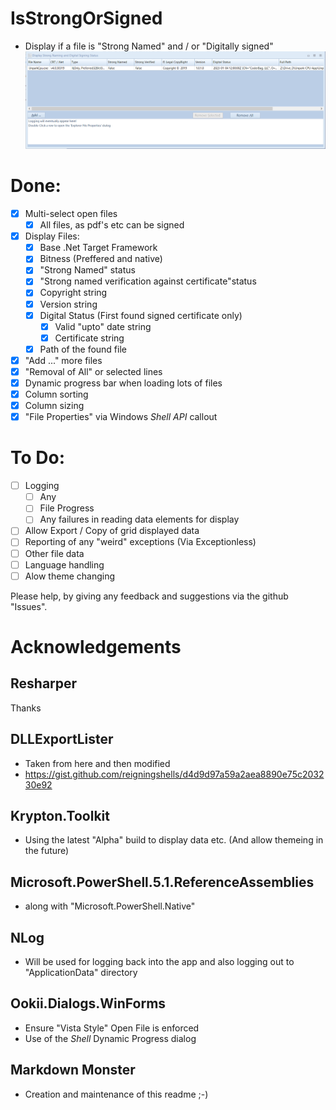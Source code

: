 # IsStrongOrSigned
- Display if a file is "Strong Named" and / or "Digitally signed"
  ![RunningApp](./Pictures/RunningApp.png)
  
# Done:
- [x] Multi-select open files
  - [x] All files, as pdf's etc can be signed
- [x] Display Files:
  - [x] Base .Net Target Framework 
  - [x] Bitness (Preffered and native)
  - [x] "Strong Named" status
  - [x] "Strong named verification against certificate"status
  - [x] Copyright string
  - [x] Version string
  - [x] Digital Status (First found signed certificate only)
    - [x] Valid "upto" date string
    - [x] Certificate string
  - [x] Path of the found file
- [x] "Add ..." more files 
- [x] "Removal of All" or selected lines
- [x] Dynamic progress bar when loading lots of files
- [x] Column sorting
- [x] Column sizing
- [x] "File Properties" via Windows _Shell API_ callout

# To Do:
- [ ] Logging
  - [ ] Any
  - [ ] File Progress
  - [ ] Any failures in reading data elements for display
- [ ] Allow Export / Copy of grid displayed data
- [ ] Reporting of any "weird" exceptions (Via Exceptionless)
- [ ] Other file data
- [ ] Language handling
- [ ] Alow theme changing
  
Please help, by giving any feedback and suggestions via the github "Issues".

# Acknowledgements
## Resharper
Thanks

## DLLExportLister
- Taken from here and then modified
- https://gist.github.com/reigningshells/d4d9d97a59a2aea8890e75c203230e92

## Krypton.Toolkit
- Using the latest "Alpha" build to display data etc. (And allow themeing in the future)

## Microsoft.PowerShell.5.1.ReferenceAssemblies
- along with "Microsoft.PowerShell.Native"

##  NLog
- Will be used for logging back into the app and also logging out to "ApplicationData" directory

## Ookii.Dialogs.WinForms
- Ensure "Vista Style" Open File is enforced
- Use of the _Shell_ Dynamic Progress dialog

## Markdown Monster
- Creation and maintenance of this readme ;-)


